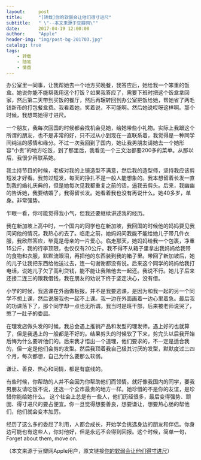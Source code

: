 ```yaml
---
layout:     post
title:      "[转载]你的软弱会让他们得寸进尺"
subtitle:   " \"--本文来源于豆瓣网\""
date:       2017-04-19 12:00:00
author:     "Apple"
header-img: "img/post-bg-201703.jpg"
catalog: true
tags:
    - 转载
    - 随笔
    - 情商
---
```


办公室里一同事，让我帮她去一个地方买晚餐，我答应后，她给我一个笨重的饭盒。她说你能不能帮我用这个打饭？如果我答应了，需要下班时把这个饭盒拿回家，然后第二天带到买饭的餐厅，然后再辗转回到办公室把饭给她，帮她省了两毛钱新币的打包餐盒费。我看着她，笑着说，不可能啊。然后她说哎呀这样啊。那个时候，我想骂她得寸进尺。  

一个朋友，我每次回国的时候都会找机会见她，给她带些小礼物。实际上我跟这个所谓的朋友，也不是非常的好，只不过从小到现在一直联系着，我觉得是一种同学间纯洁的感情和缘分。不过一次我回到了国内，她让我男朋友请她去一个她形容“小贵”的地方吃饭，到了那里后，我看见一个三文治都要200多的菜单。从那以后，我很少再联系她。  

我主持节目的时候，老板对我的上镜造型不满意，然后我的造型师，坚持我应该剪短发才好看。我剪过短发，每天的挣扎不是一般人能想象的。我本想留着长发一直到我的婚礼庆典的，但是她每次见我都重复之前的话，逼我去剪头。后来，我幽幽的告诉她，我要结婚了，我得留长发。她看着我也没有再说什么。她40多岁，单身。非常强势。  

乍眼一看，你可能觉得我小气，但我还要继续讲述我的经历。  

我在新加坡上高中时，一个国内的同学也在新加坡，我回国的时候他的妈妈要见我问问他的情况，我热心的去了。临走之前，她妈妈问我能不能给她儿子带几件衣服，我欣然答应，毕竟是母亲的一片爱心。临走那天，她妈妈给我一个包裹，净重15公斤，我的行李顶限，也仅仅有20公斤。我不得不从箱子里拿出我妈妈给我带的食物和衣服，默默流眼泪，再把他的东西装到我的箱子里。带回了新加坡后，她的儿子让我把东西给他送过去，连一句谢谢都没有说。后来这个同学的妈妈给我打电话，说她儿子欠了高利贷钱，能不能让我陪他去一起还。我说不行。她儿子后来还接二连三的跟我借钱，我在朋友的劝说下终于坚定决心，没有借。  

小学的时候，我逃课在外面做板报。并不是我要逃课，是因为和我一起的另一个同学不想上课，然后说服我也一起不上课。我一边在外面画着一边心里着急。最后我的功课落下了，那个同学却一点也无所谓。我当时是班干部，后来被老师说哭了，憋了一肚子的委屈。  

在理发店做头发的时候，我总会遇上推销产品和发型的理发师。遇上好的也就算了，但是我遇上的一般都是不好的。结果剪头的时候软了下来，剪完头以后我开始后悔为什么要听他们的。后来我才悟出一个道理，他们要求的，不一定是适合我的，但一定是他们会剪的发型。然后我顶着我自己极其讨厌的发型，默默度过三四个月，每次都想，自己为什么要那么软弱。  

谦让、善良、热心和同情，都是有底线的。  

有些时候，你帮助的人并不会因为你帮助他们而领情。就好像我国内的同学，要我男朋友请吃饭不说，还选一个全市最贵的地方一样。她珍惜的不是你的友谊，是珍惜你能给她什么。 这个社会上总是有一些人，他们历经很多，最后变得强势、顽固、得寸进尺的要占便宜。你一旦觉得想要善良，想要谦让，想要热心肠的帮他们，他们就会变本加厉。  

经历了这么多的委屈了利用，人都会成长，开始学会挑选身边的朋友和伴侣。你身边可能也有这些人，你对他好，但是永远不会得到回报。这个时候，简单一句，Forget about them, move on.  

（本文来源于豆瓣网Apple用户，原文链接[你的软弱会让他们得寸进尺](http://www.douban.com/note/214276641/)）  









